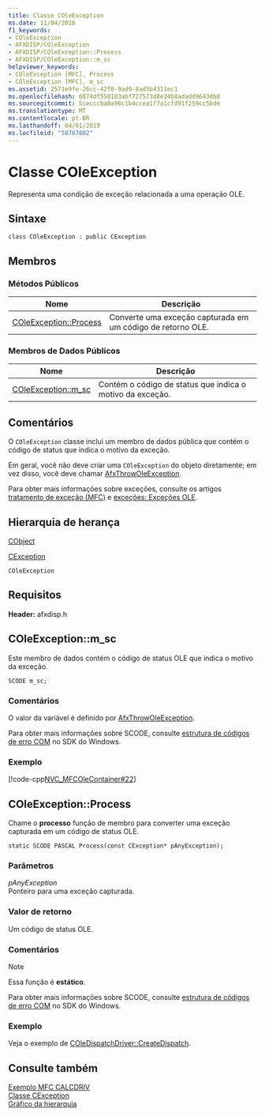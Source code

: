 ```yaml
---
title: Classe COleException
ms.date: 11/04/2016
f1_keywords:
- COleException
- AFXDISP/COleException
- AFXDISP/COleException::Process
- AFXDISP/COleException::m_sc
helpviewer_keywords:
- COleException [MFC], Process
- COleException [MFC], m_sc
ms.assetid: 2571e9fe-26cc-42f0-9ad9-8ad5b4311ec1
ms.openlocfilehash: 6874df550103abf727573d8e34b8adadd9643db8
ms.sourcegitcommit: 5cecccba0a96c1b4ccea1f7a1cfd91f259cc5bde
ms.translationtype: MT
ms.contentlocale: pt-BR
ms.lasthandoff: 04/01/2019
ms.locfileid: "58767802"
---
```

# <a name="coleexception-class"></a>Classe COleException

Representa uma condição de exceção relacionada a uma operação OLE.

## <a name="syntax"></a>Sintaxe

```
class COleException : public CException
```

## <a name="members"></a>Membros

### <a name="public-methods"></a>Métodos Públicos

|Nome|Descrição|
|----------|-----------------|
|[COleException::Process](#process)|Converte uma exceção capturada em um código de retorno OLE.|

### <a name="public-data-members"></a>Membros de Dados Públicos

|Nome|Descrição|
|----------|-----------------|
|[COleException::m_sc](#m_sc)|Contém o código de status que indica o motivo da exceção.|

## <a name="remarks"></a>Comentários

O `COleException` classe inclui um membro de dados pública que contém o código de status que indica o motivo da exceção.

Em geral, você não deve criar uma `COleException` do objeto diretamente; em vez disso, você deve chamar [AfxThrowOleException](exception-processing.md#afxthrowoleexception).

Para obter mais informações sobre exceções, consulte os artigos [tratamento de exceção (MFC)](../../mfc/exception-handling-in-mfc.md) e [exceções: Exceções OLE](../../mfc/exceptions-ole-exceptions.md).

## <a name="inheritance-hierarchy"></a>Hierarquia de herança

[CObject](../../mfc/reference/cobject-class.md)

[CException](../../mfc/reference/cexception-class.md)

`COleException`

## <a name="requirements"></a>Requisitos

**Header:** afxdisp.h

##  <a name="m_sc"></a>  COleException::m_sc

Este membro de dados contém o código de status OLE que indica o motivo da exceção.

```
SCODE m_sc;
```

### <a name="remarks"></a>Comentários

O valor da variável é definido por [AfxThrowOleException](exception-processing.md#afxthrowoleexception).

Para obter mais informações sobre SCODE, consulte [estrutura de códigos de erro COM](/windows/desktop/com/structure-of-com-error-codes) no SDK do Windows.

### <a name="example"></a>Exemplo

[!code-cpp[NVC_MFCOleContainer#22](../../mfc/codesnippet/cpp/coleexception-class_1.cpp)]

##  <a name="process"></a>  COleException::Process

Chame o **processo** função de membro para converter uma exceção capturada em um código de status OLE.

```
static SCODE PASCAL Process(const CException* pAnyException);
```

### <a name="parameters"></a>Parâmetros

*pAnyException*<br/>
Ponteiro para uma exceção capturada.

### <a name="return-value"></a>Valor de retorno

Um código de status OLE.

### <a name="remarks"></a>Comentários

> [!NOTE]
>  Essa função é **estático**.

Para obter mais informações sobre SCODE, consulte [estrutura de códigos de erro COM](/windows/desktop/com/structure-of-com-error-codes) no SDK do Windows.

### <a name="example"></a>Exemplo

  Veja o exemplo de [COleDispatchDriver::CreateDispatch](../../mfc/reference/coledispatchdriver-class.md#createdispatch).

## <a name="see-also"></a>Consulte também

[Exemplo MFC CALCDRIV](../../overview/visual-cpp-samples.md)<br/>
[Classe CException](../../mfc/reference/cexception-class.md)<br/>
[Gráfico da hierarquia](../../mfc/hierarchy-chart.md)
